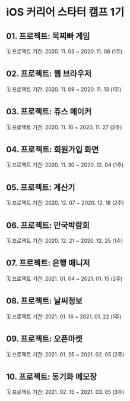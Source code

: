 # iOS 커리어 스타터 캠프 1기
## 01. 프로젝트: 묵찌빠 게임

🗓 프로젝트 기간: 2020. 11. 03 ~ 2020. 11. 06 (1주)

## 02. 프로젝트: 웹 브라우저

🗓 프로젝트 기간: 2020. 11. 09 ~ 2020. 11. 13 (1주)

## 03. 프로젝트: 쥬스 메이커

🗓 프로젝트 기간: 2020. 11. 16 ~ 2020. 11. 27 (2주)

## 04. 프로젝트: 회원가입 화면

🗓 프로젝트 기간: 2020. 11. 30 ~ 2020. 12. 04 (1주)

## 05. 프로젝트: 계산기

🗓 프로젝트 기간: 2020. 12. 07 ~ 2020. 12. 18 (2주)

## 06. 프로젝트: 만국박람회

🗓 프로젝트 기간: 2020. 12. 21 ~ 2020. 12. 25 (1주)

## 07. 프로젝트: 은행 매니저

🗓 프로젝트 기간: 2021. 01. 04 ~ 2021. 01. 15 (2주)

## 08. 프로젝트: 날씨정보

🗓 프로젝트 기간: 2021. 01. 18 ~ 2021. 01. 22 (1주)

## 09. 프로젝트: 오픈마켓

🗓 프로젝트 기간: 2021. 01. 25 ~ 2021. 02. 05 (2주)

## 10. 프로젝트: 동기화 메모장

🗓 프로젝트 기간: 2021. 02. 15 ~ 2021. 03. 05 (3주)